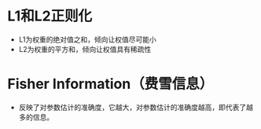 # L1和L2正则化
- L1为权重的绝对值之和，倾向让权值尽可能小
- L2为权重的平方和，倾向让权值具有稀疏性
# Fisher Information（费雪信息）
- 反映了对参数估计的准确度，它越大，对参数估计的准确度越高，即代表了越多的信息。